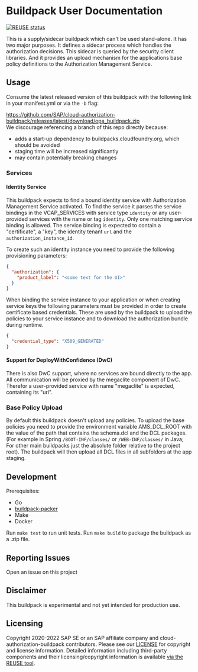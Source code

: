 # Buildpack User Documentation

[![REUSE status](https://api.reuse.software/badge/github.com/SAP/cloud-authorization-buildpack)](https://api.reuse.software/info/github.com/SAP/cloud-authorization-buildpack)

This is a supply/sidecar buildpack which can't be used stand-alone. It has two major purposes. It defines a sidecar
process which handles the authorization decisions. This sidecar is queried by the security client libraries. And it
provides an upload mechanism for the applications base policy definitions to the Authorization Management Service.

## Usage

Consume the latest released version of this buildpack with the following link in your manifest.yml or via the `-b` flag:

https://github.com/SAP/cloud-authorization-buildpack/releases/latest/download/opa_buildpack.zip  
We discourage referencing a branch of this repo directly because:

- adds a start-up dependency to buildpacks.cloudfoundry.org, which should be avoided
- staging time will be increased significantly
- may contain potentially breaking changes

### Services

#### Identity Service

This buildpack expects to find a bound identity service with Authorization Management Service activated. To find the
service it parses the service bindings in the VCAP_SERVICES with service type `identity` or any user-provided services
with the name or tag `identity`. Only one matching service binding is allowed. The service binding is expected to
contain a "certificate", a "key", the identity tenant `url` and the `authorization_instance_id`.

To create such an identity instance you need to provide the following provisioning parameters:

```json
{
  "authorization": {
    "product_label": "<some text for the UI>"
  }
}
```

When binding the service instance to your application or when creating service keys the following parameters must be
provided in order to create certificate based credentials. These are used by the buildpack to upload the policies to
your service instance and to download the authorization bundle during runtime.

```json
{
  "credential_type": "X509_GENERATED"
}
```

#### Support for DeployWithConfidence (DwC)

There is also DwC support, where no services are bound directly to the app. All communication will be proxied by the
megaclite component of DwC. Therefor a user-provided service with name "megaclite" is expected, containing its "url".

### Base Policy Upload

By default this buildpack doesn't upload any policies. To upload the base policies you need to provide the environment
variable AMS_DCL_ROOT with the value of the path that contains the schema.dcl and the DCL packages. (For example in
Spring
`/BOOT-INF/classes/` or `/WEB-INF/classes/` in Java; For other main buildpacks just the absolute folder relative to the
project root). The buildpack will then upload all DCL files in all subfolders at the app staging.

## Development

Prerequisites:

* Go
* [buildpack-packer](https://github.com/cloudfoundry/libbuildpack/tree/master/packager#installing-the-packager)
* Make
* Docker

Run `make test` to run unit tests. Run `make build` to package the buildpack as a .zip file.

## Reporting Issues

Open an issue on this project

## Disclaimer

This buildpack is experimental and not yet intended for production use.

## Licensing

Copyright 2020-2022 SAP SE or an SAP affiliate company and cloud-authorization-buildpack contributors. Please see
our [LICENSE](LICENSE) for copyright and license information. Detailed information including third-party components and
their licensing/copyright information is
available [via the REUSE tool](https://api.reuse.software/info/github.com/SAP/cloud-authorization-buildpack).
